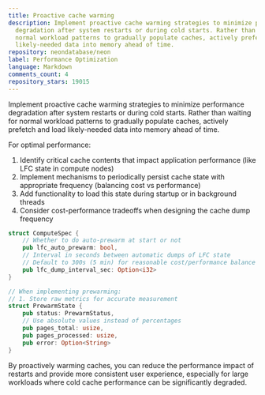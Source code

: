 ```yaml
---
title: Proactive cache warming
description: Implement proactive cache warming strategies to minimize performance
  degradation after system restarts or during cold starts. Rather than waiting for
  normal workload patterns to gradually populate caches, actively prefetch and load
  likely-needed data into memory ahead of time.
repository: neondatabase/neon
label: Performance Optimization
language: Markdown
comments_count: 4
repository_stars: 19015
---
```


Implement proactive cache warming strategies to minimize performance degradation after system restarts or during cold starts. Rather than waiting for normal workload patterns to gradually populate caches, actively prefetch and load likely-needed data into memory ahead of time.

For optimal performance:

1. Identify critical cache contents that impact application performance (like LFC state in compute nodes)
2. Implement mechanisms to periodically persist cache state with appropriate frequency (balancing cost vs performance)
3. Add functionality to load this state during startup or in background threads
4. Consider cost-performance tradeoffs when designing the cache dump frequency

```rust
struct ComputeSpec {
    // Whether to do auto-prewarm at start or not
    pub lfc_auto_prewarm: bool,
    // Interval in seconds between automatic dumps of LFC state
    // Default to 300s (5 min) for reasonable cost/performance balance
    pub lfc_dump_interval_sec: Option<i32>
}

// When implementing prewarming:
// 1. Store raw metrics for accurate measurement
struct PrewarmState {
    pub status: PrewarmStatus,
    // Use absolute values instead of percentages
    pub pages_total: usize,
    pub pages_processed: usize,
    pub error: Option<String>
}
```

By proactively warming caches, you can reduce the performance impact of restarts and provide more consistent user experience, especially for large workloads where cold cache performance can be significantly degraded.
